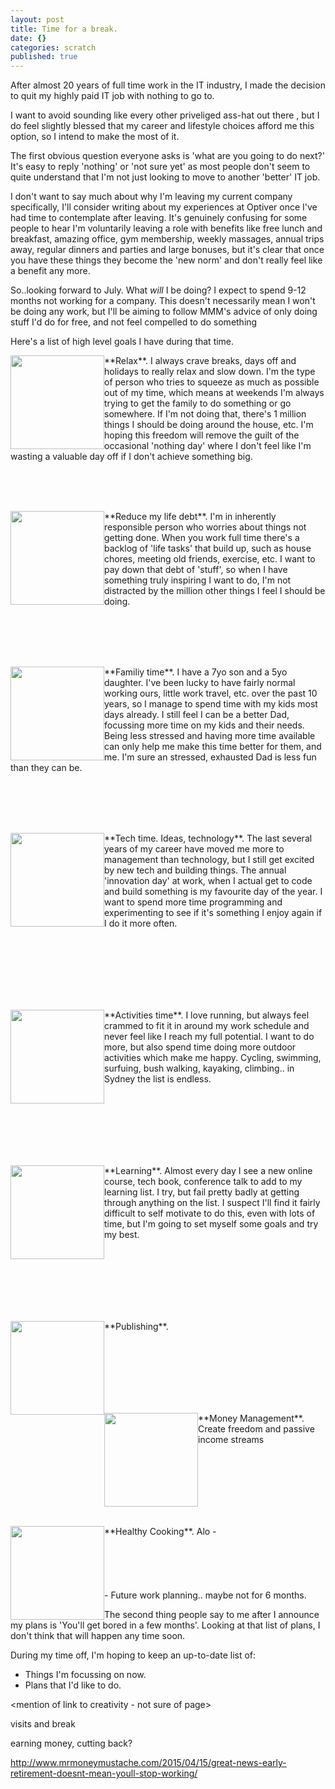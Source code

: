 ```yaml
---
layout: post
title: Time for a break.
date: {}
categories: scratch
published: true
---
```


After almost 20 years of full time work in the IT industry, I made the decision to quit my highly paid IT job with nothing to go to.

I want to avoid sounding like every other priveliged ass-hat out there <link>, but I do feel slightly blessed that my career and lifestyle choices afford me this option, so I intend to make the most of it.

The first obvious question everyone asks is 'what are you going to do next?' It's easy to reply 'nothing' or 'not sure yet' as most people don't seem to quite understand that I'm not just looking to move to another 'better' IT job.

I don't want to say much about why I'm leaving my current company specifically, I'll consider writing about my experiences at Optiver once I've had time to contemplate after leaving. It's genuinely confusing for some people to hear I'm voluntarily leaving a role with benefits like free lunch and breakfast, amazing office, gym membership, weekly massages, annual trips away, regular dinners and parties and large bonuses, but it's clear that once you have these things they become the 'new norm' and don't really feel like a benefit any more. 

So..looking forward to July. What *will* I be doing? I expect to spend 9-12 months not working for a company. This doesn't necessarily mean I won't be doing any work, but I'll be aiming to follow MMM's advice of only doing stuff I'd do for free, and not feel compelled to do something <other link>

Here's a list of high level goals I have during that time.

<div style="height:150px;  width:150px; overflow:hidden; align:left; float:left">
<img src="{{site.baseurl}}/img/relax.jpg" width="150px" align="left" style="PADDING-RIGHT: 15px;"/></div>**Relax**. I always crave breaks, days off and holidays to really relax and slow down. I'm the type of person who tries to squeeze as much as possible out of my time, which means at weekends I'm always trying to get the family to do something or go somewhere. If I'm not doing that, there's 1 million things I should be doing around the house, etc. I'm hoping this freedom will remove the guilt of the occasional 'nothing day' where I don't feel like I'm wasting a valuable day off if I don't achieve something big.
 
<br/><br/><br/>
<div style="height:150px;  width:150px; overflow:hidden; align:left; float:left">
<img src="{{site.baseurl}}/img/to-do-list.jpg" width="150px" align="left" style="PADDING-RIGHT: 15px;"/></div>**Reduce my life debt**. I'm in inherently responsible person who worries about things not getting done. When you work full time there's a backlog of 'life tasks' that build up, such as house chores, meeting old friends, exercise, etc. I want to pay down that debt of 'stuff', so when I have something truly inspiring I want to do, I'm not distracted by the million other things I feel I should be doing.

<br/><br/><br/><br/>
<div style="height:150px;  width:150px; overflow:hidden; align:left; float:left">
<img src="{{site.baseurl}}/img/family-time.jpg" width="150px" align="left" style="PADDING-RIGHT: 15px;"/></div>**Familiy time**.
I have a 7yo son and a 5yo daughter. I've been lucky to have fairly normal working ours, little work
travel, etc. over the past 10 years, so I manage to spend time with my kids most days already. I still feel I can be a better Dad, focussing more time on my kids and their needs. Being less stressed and having more time available can only help me make this time better for them, and me. I'm sure an stressed, exhausted Dad is less fun than they can be. 

<br/><br/><br/><br/>
<div style="height:150px;  width:150px; overflow:hidden; align:left; float:left">
<img src="{{site.baseurl}}/img/coding-beach.jpg" width="150px" align="left" style="PADDING-RIGHT: 15px;"/></div>**Tech time. Ideas, technology**. The last several years of my career have moved me more to management than technology, but I still get excited by new tech and building things. The annual 'innovation day' at work, when I actual get to code and build something is my favourite day of the year. I want to spend more time programming and experimenting to see if it's something I enjoy again if I do it more often.

<br/><br/><br/><br/><br/><br/>
<div style="height:150px;  width:150px; overflow:hidden; align:left; float:left">
<img src="{{site.baseurl}}/img/running.jpg" width="150px" align="left" style="PADDING-RIGHT: 15px;"/></div>**Activities time**. I love running, but always feel crammed to fit it in around my work schedule and never feel like I reach my full potential. I want to do more, but also spend time doing more outdoor activities which make me happy. Cycling, swimming, surfuing, bush walking, kayaking, climbing.. in Sydney the list is endless. 

<br/><br/><br/><br/><br/><br/>
<div style="height:150px;  width:150px; overflow:hidden; align:left; float:left">
<img src="{{site.baseurl}}/img/mooc.jpg" width="150px" align="left" style="PADDING-RIGHT: 15px;"/></div>**Learning**.
Almost every day I see a new online course, tech book, conference talk to add to my learning list. I try, but fail pretty badly at getting through anything on the list. I suspect I'll find it fairly difficult to self motivate to do this, even with lots of time, but I'm going to set myself some goals and try my best.

<br/><br/><br/><br/><br/><br/>
<div style="height:150px;  width:150px; overflow:hidden; align:left; float:left">
<img src="{{site.baseurl}}/img/blog.jpg" width="150px" align="left" style="PADDING-RIGHT: 15px;"/></div>**Publishing**.

<br/><br/><br/><br/><br/><br/>
<div style="height:150px;  width:150px; overflow:hidden; align:left; float:left">
<img src="{{site.baseurl}}/img/manage-money.jpg" width="150px" align="left" style="PADDING-RIGHT: 15px;"/></div>**Money Management**. Create freedom and passive income streams

<br/><br/><br/><br/><br/><br/>
<div style="height:150px;  width:150px; overflow:hidden; align:left; float:left">
<img src="{{site.baseurl}}/img/cooking.jpg" width="150px" align="left" style="PADDING-RIGHT: 15px;"/></div>**Healthy Cooking**.
Alo
-
<br/><br/><br/><br/><br/><br/>
- Future work planning.. maybe not for 6 months.

The second thing people say to me after I announce my plans is 'You'll get bored in a few months'. Looking at that list of plans, I don't think that will happen any time soon.

During my time off, I'm hoping to keep an up-to-date list of:
- Things I'm focussing on now.
- Plans that I'd like to do.

<mention of link to creativity - not sure of page>


visits and break

earning money, cutting back?


http://www.mrmoneymustache.com/2015/04/15/great-news-early-retirement-doesnt-mean-youll-stop-working/
